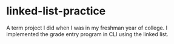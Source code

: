 # linked-list-practice
 A term project I did when I was in my freshman year of college. I implemented the grade entry program in CLI using the linked list.
